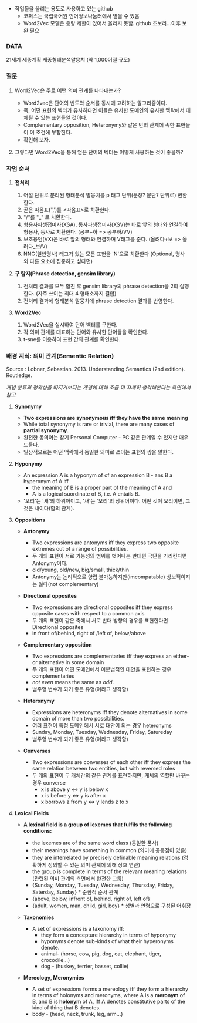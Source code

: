 * 작업물을 올리는 용도로 사용하고 있는 github
  - 코퍼스는 국립국어원 언어정보나눔터에서 받을 수 있음
  - Word2Vec 모델은 용량 제한이 있어서 올리지 못함. github 초보라...이후 보완 필요
  
### DATA

21세기 세종계획 세종형태분석말뭉치 (약 1,000어절 규모)

### 질문
    
   1. Word2Vec은 주로 어떤 의미 관계를 나타내는가? 
       - Word2vec은 단어의 빈도와 순서를 동시에 고려하는 알고리즘이다. 
       - 즉, 어떤 표현의 벡터가 유사하다면 이들은 유사한 도메인의 유사한 맥락에서 대체될 수 있는 표현들일 것이다.  
       - Complementary opposition, Heteronymy와 같은 반의 관계에 속한 표현들이 이 조건에 부합한다.
       - 확인해 보자. 
    
   2. 그렇다면 Word2Vec을 통해 얻은 단어의 벡터는 어떻게 사용하는 것이 좋을까?

### 작업 순서

1. **전처리**
    1. 어절 단위로 분리된 형태분석 말뭉치를 p 태그 단위(문장? 문단? 단위로) 변환한다.
    2. 곧은 따옴표(",')를 <따옴표>로 치환한다. 
    3. "/"를 "_" 로 치환한다. 
    4. 형용사파생접미사(XSA), 동사파생접미사(XSV)는 바로 앞의 형태와 연결하여 형용사, 동사로 치환한다. (공부+하 => 공부하/VV)
    5. 보조용언(VX)은 바로 앞의 형태와 연결하며 V태그를 준다. (올려다+보 => 올려다_보/V)
    6. NNG(일반명사) 태그가 있는 모든 표현을 'N'으로 치환한다 (Optional, 명사 외 다른 요소에 집중하고 싶다면)

2. **구 탐지(Phrase detection, gensim library)**
    1. 전처리 결과를 모두 합친 후 gensim library의 phrase detection을 2회 실행한다. (자주 쓰이는 최대 4 형태소까지 결합)
    2. 전처리 결과에 형태분석 말뭉치에 phrase detection 결과를 반영한다. 

3. **Word2Vec**
    1. Word2Vec을 실시하여 단어 벡터를 구한다. 
    2. 각 의미 관계를 대표하는 단어와 유사한 단어들을 확인한다. 
    3. t-sne를 이용하여 표현 간의 관계를 확인한다.


### 배경 지식: 의미 관계(Sementic Relation) 

Source : Lobner, Sebastian. 2013. Understanding Semantics (2nd edition). Routledge.

*개념 분류의 정확성을 따지기보다는 개념에 대해 조금 더 자세히 생각해본다는 측면에서 참고* 

1. **Synonymy**
    - **Two expressions are synonymous iff they have the same meaning**
    - While total synonymy is rare or trivial, there are many cases of **partial synonymy**. 
    - 완전한 동의어는 찾기 Personal Computer - PC 같은 관계일 수 있지만 매우 드물다.
    - 일상적으로는 어떤 맥락에서 동일한 의미로 쓰이는 표현의 쌍을 말한다. 
    
    
2. **Hyponymy**
    - An expression A is a hyponym of of an expression B -  ans B a hyperonym of A iff
        - the meaning of B is a proper part of the meaning of A and 
        -  A is a logical suordinate of B, i.e. A entails B. 
    - '오리'는 '새'의 하위어이고, '새'는 '오리'의 상위어이다. 어떤 것이 오리이면, 그것은 새이다(함의 관계).
    
    
3. **Oppositions**
    * **Antonymy**
        - Two expressions are antonyms iff they express two opposite extremes out of a range of possibilities.
        - 두 개의 표현이 서로 가능성의 범위를 벗어나는 반대편 극단을 가리킨다면 Antonymy이다. 
        - old/young, old/new, big/small, thick/thin
        - Antonymy는 논리적으로 양립 불가능하지만(imcompatable) 상보적이지는 않다(not complementary)
      
    * **Directional opposites**
        - Two expressions are directional opposites iff they express opposite cases with respect to a common axis
        - 두 개의 표현이 같은 축에서 서로 반대 방향의 경우를 표현한다면 Directional opposites
        - in front of/behind, right of /left of, below/above 
     
    * **Complementary opposition**
        - Two expressions are complementaries iff they express an either-or alternative in some domain     
        - 두 개의 표현이 어떤 도메인에서 이분법적인 대안을 표현하는 경우 complementaries
        - *not even* means the same as *odd*. 
        - 범주형 변수가 되기 좋은 유형(이라고 생각함)
        
    * **Heteronymy**
        - Expressions are heteronyms iff they denote alternatives in some domain of more than two possibilities.
        - 여러 표현이 특정 도메인에서 서로 대안이 되는 경우 heteronyms
        - Sunday, Monday, Tuesday, Wednesday, Friday, Satureday  
        - 범주형 변수가 되기 좋은 유형(이라고 생각함)
        
    * **Converses**
        - Two expressions are converses of each other iff they express the same relation between two entities, but with reversed roles
        - 두 개의 표현이 두 개체간의 같은 관계를 표현하지만, 개체의 역할만 바꾸는 경우 converse
            - x is above y <=> y is below x
            - x is before y <=> y is after x
            - x borrows z from y <=> y lends z to x
 
4. **Lexical Fields**
    * **A lexical field is a group of lexemes that fulfils the following conditions:**
        - the lexemes are of the same word class (동일한 품사)
        - their meanings have something in common (의미에 공통점이 있음)
        - they are interrelated by precisely definable meaning relations (정확하게 정의할 수 있는 의미 관계에 의해 상호 연관)
        - the group is complete in terms of the relevant meaning relations (관련된 의미 관계의 측면에서 완전한 그룹) 
        - {Sunday, Monday, Tuesday, Wednesday, Thursday, Friday, Saterday, Sunday} * 순환적 순서 관계 
        - {above, below, infront of, behind, right of, left of} 
        - {adult, women, man, child, girl, boy} * 성별과 연령으로 구성된 어휘장
        
    * **Taxonomies**
        - A set of expressions is a taxonomy iff:
            - they form a concepture hierarchy in terms of hyponymy
            - hyponyms denote sub-kinds of what their hyperonyms denote. 
            - animal- (horse, cow, pig, dog, cat, elephant, tiger, crocodile...)
            - dog - (huskey, terrier, basset, collie)
            
    * **Mereology, Meronymies**
        - A set of expressions forms a mereology iff they form a hierarchy in terms of holonyms and meronyms, where A is a **meronym** of B, and B is **holonym** of A, iff A denotes constitutive parts of the kind of thing that B denotes.
        - body - (head, neck, trunk, leg, arm...)
    

   


